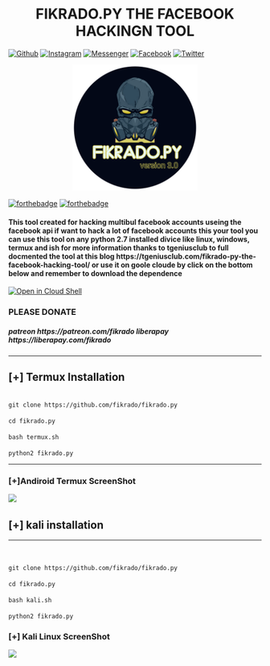 
<p align="center">
  <h1 align="center">FIKRADO.PY THE FACEBOOK HACKINGN TOOL</h1>
</p>



[![Github](https://img.shields.io/badge/Github-fikrado-yellow?style=for-the-badge&logo=github)](https://github.com/fikrado)
[![Instagram](https://img.shields.io/badge/IG-%40mr__yahye-red?style=for-the-badge&logo=instagram)](https://www.instagram.com/mr__yahe)
[![Messenger](https://img.shields.io/badge/telegram-blue?style=for-the-badge&logo=telegram)](https://t.me/fikrado_hacker)
[![Facebook](https://img.shields.io/badge/facebook-black?style=for-the-badge&logo=Facebook)](https://facebook.com/fikrado4048063)
[![Twitter](https://img.shields.io/badge/Twitter-purple?style=for-the-badge&logo=Twitter)](https://twitter.com/fikrado1)

<p align="center">
 <img height="250" src="fp.png" >
</p>


[![forthebadge](https://forthebadge.com/images/badges/made-with-python.svg)](https://forthebadge.com)  [![forthebadge](https://forthebadge.com/images/badges/built-with-love.svg)](https://forthebadge.com)


<h4>
This tool created for hacking  multibul facebook accounts useing the facebook api if want to hack a lot of facebook accounts this your tool 
you can use this tool on any python 2.7 installed divice like linux, windows, termux and ish
for more information thanks to tgeniusclub to full docmented the tool at this blog https://tgeniusclub.com/fikrado-py-the-facebook-hacking-tool/
or use it on goole cloude by click on the bottom below and remember to download the dependence 
</h4>

[![Open in Cloud Shell](https://user-images.githubusercontent.com/27065646/92304704-8d146d80-ef80-11ea-8c29-0deaabb1c702.png)](https://console.cloud.google.com/cloudshell/open?git_repo=https://github.com/fikrado/fikrado.py&tutorial=README.md) 


### PLEASE DONATE 
<h5>
patreon https://patreon.com/fikrado
liberapay https://liberapay.com/fikrado
</h5>

____________

## [+] Termux Installation 
```

git clone https://github.com/fikrado/fikrado.py

cd fikrado.py

bash termux.sh

python2 fikrado.py

```

____________

### [+]Andiroid Termux ScreenShot
<img width="100px" src="/PicsArt_09-11-08.26.12.jpg">

## [+] kali installation
_______________
```


git clone https://github.com/fikrado/fikrado.py

cd fikrado.py

bash kali.sh

python2 fikrado.py

```
### [+] Kali Linux ScreenShot

<img width="750px" src="s1.png">


